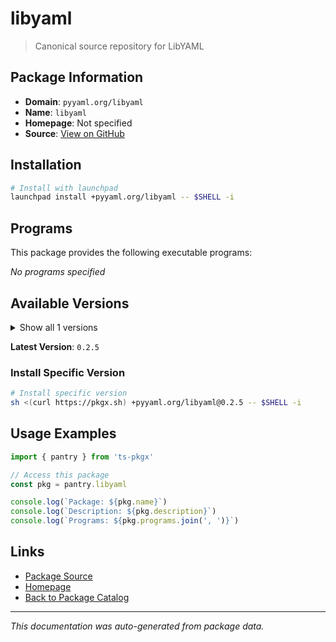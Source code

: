 # libyaml

> Canonical source repository for LibYAML

## Package Information

- **Domain**: `pyyaml.org/libyaml`
- **Name**: `libyaml`
- **Homepage**: Not specified
- **Source**: [View on GitHub](https://github.com/pkgxdev/pantry/tree/main/projects/pyyaml.org/libyaml/package.yml)

## Installation

```bash
# Install with launchpad
launchpad install +pyyaml.org/libyaml -- $SHELL -i
```

## Programs

This package provides the following executable programs:

*No programs specified*

## Available Versions

<details>
<summary>Show all 1 versions</summary>

- `0.2.5`

</details>

**Latest Version**: `0.2.5`

### Install Specific Version

```bash
# Install specific version
sh <(curl https://pkgx.sh) +pyyaml.org/libyaml@0.2.5 -- $SHELL -i
```

## Usage Examples

```typescript
import { pantry } from 'ts-pkgx'

// Access this package
const pkg = pantry.libyaml

console.log(`Package: ${pkg.name}`)
console.log(`Description: ${pkg.description}`)
console.log(`Programs: ${pkg.programs.join(', ')}`)
```

## Links

- [Package Source](https://github.com/pkgxdev/pantry/tree/main/projects/pyyaml.org/libyaml/package.yml)
- [Homepage](#)
- [Back to Package Catalog](../package-catalog.md)

---

*This documentation was auto-generated from package data.*
